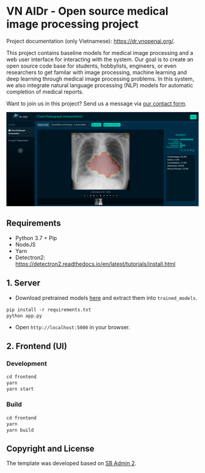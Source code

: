 # VN AIDr - Open source medical image processing project

Project documentation (only Vietnamese): <https://dr.vnopenai.org/>.

This project contains baseline models for medical image processing and a web user interface for interacting with the system. Our goal is to create an open source code base for students, hobbylists, engineers, or even researchers to get familar with image processing, machine learning and deep learning through medical image processing problems. In this system, we also integrate natural language processing (NLP) models for automatic completion of medical reports.

Want to join us in this project? Send us a message via [our contact form](https://vnopenai.org/contact/).

![VN AIDr - Prediction](screenshots/screen.png)
## Requirements

- Python 3.7 + Pip
- NodeJS
- Yarn
- Detectron2: <https://detectron2.readthedocs.io/en/latest/tutorials/install.html>

## 1. Server 

- Download pretrained models [here](https://drive.google.com/drive/folders/1TtcVLluJhGSNIrAGoT1txQA1ob78lFFp?usp=sharing) and extract them into `trained_models`.

```
pip install -r requirements.txt
python app.py
```

- Open `http://localhost:5000` in your browser.


## 2. Frontend (UI)

### Development

```
cd frontend
yarn
yarn start
```

### Build

```
cd frontend
yarn
yarn build
```

## Copyright and License

The template was developed based on [SB Admin 2](https://startbootstrap.com/theme/sb-admin-2).
